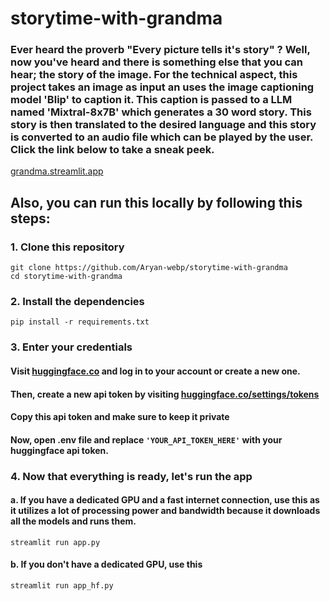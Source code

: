 # storytime-with-grandma

### Ever heard the proverb "Every picture tells it's story" ? Well, now you've heard and there is something else that you can hear; the story of the image. For the technical aspect, this project takes an image as input an uses the image captioning model 'Blip' to caption it. This caption is passed to a LLM named 'Mixtral-8x7B' which generates a 30 word story. This story is then translated to the desired language and this story is converted to an audio file which can be played by the user. Click the link below to take a sneak peek.

[grandma.streamlit.app](https://grandma.streamlit.app/)


## Also, you can run this locally by following this steps:
### 1. Clone this repository
```
git clone https://github.com/Aryan-webp/storytime-with-grandma
cd storytime-with-grandma
```

### 2. Install the dependencies
```
pip install -r requirements.txt
```

### 3. Enter your credentials
#### Visit [huggingface.co](https://huggingface.co) and log in to your account or create a new one.
#### Then, create a new api token by visiting [huggingface.co/settings/tokens](https://huggingface.co/settings/tokens)
#### Copy this api token and make sure to keep it private
#### Now, open .env file and replace ```'YOUR_API_TOKEN_HERE'``` with your huggingface api token.


### 4. Now that everything is ready, let's run the app
#### a. If you have a dedicated GPU and a fast internet connection, use this as it utilizes a lot of processing power and bandwidth because it downloads all the models and runs them.
```
streamlit run app.py
```

#### b. If you don't have a dedicated GPU, use this
```
streamlit run app_hf.py
```
